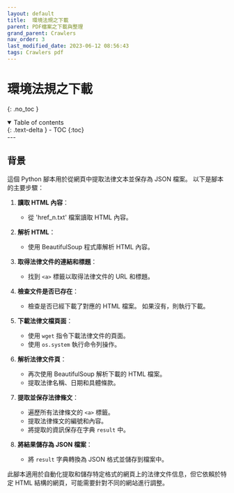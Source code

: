 ```yaml
---
layout: default
title:  環境法規之下載
parent: PDF檔案之下載與整理
grand_parent: Crawlers
nav_order: 3
last_modified_date: 2023-06-12 08:56:43
tags: Crawlers pdf
---
```


# 環境法規之下載
{: .no_toc }

<details open markdown="block">
  <summary>
    Table of contents
  </summary>
  {: .text-delta }
- TOC
{:toc}
</details>
---

## 背景

這個 Python 腳本用於從網頁中提取法律文本並保存為 JSON 檔案。 以下是腳本的主要步驟：

1. **讀取 HTML 內容**：
    - 從 'href_n.txt' 檔案讀取 HTML 內容。

2. **解析 HTML**：
    - 使用 BeautifulSoup 程式庫解析 HTML 內容。

3. **取得法律文件的連結和標題**：
    - 找到 `<a>` 標籤以取得法律文件的 URL 和標題。

4. **檢查文件是否已存在**：
    - 檢查是否已經下載了對應的 HTML 檔案。 如果沒有，則執行下載。

5. **下載法律文檔頁面**：
    - 使用 `wget` 指令下載法律文件的頁面。
    - 使用 `os.system` 執行命令列操作。

6. **解析法律文件頁**：
    - 再次使用 BeautifulSoup 解析下載的 HTML 檔案。
    - 提取法律名稱、日期和具體條款。

7. **提取並保存法律條文**：
    - 遍歷所有法律條文的 `<a>` 標籤。
    - 提取法律條文的編號和內容。
    - 將提取的資訊保存在字典 `result` 中。

8. **將結果儲存為 JSON 檔案**：
    - 將 `result` 字典轉換為 JSON 格式並儲存到檔案中。

此腳本適用於自動化提取和儲存特定格式的網頁上的法律文件信息，但它依賴於特定 HTML 結構的網頁，可能需要針對不同的網站進行調整。
